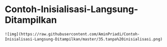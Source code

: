 # Contoh-Inisialisasi-Langsung-Ditampilkan
    ![img](https://raw.githubusercontent.com/AminPriadi/Contoh-Inisialisasi-Langsung-Ditampilkan/master/35.tanpa%20inisialisasi.png)

